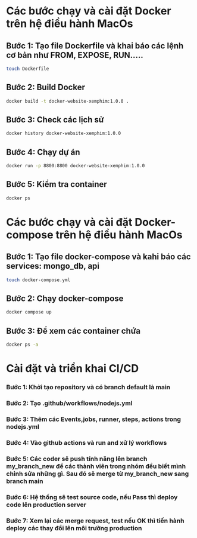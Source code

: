 # Các bước chạy và cài đặt Docker trên hệ điều hành MacOs

## Bước 1: Tạo file Dockerfile và khai báo các lệnh cơ bản như FROM, EXPOSE, RUN.....

```bash
touch Dockerfile
```

## Bước 2: Build Docker

```bash
docker build -t docker-website-xemphim:1.0.0 .
```

## Bước 3: Check các lịch sử

```bash
docker history docker-website-xemphim:1.0.0
```

## Bước 4: Chạy dự án

```bash
docker run -p 8800:8800 docker-website-xemphim:1.0.0
```

## Bước 5: Kiểm tra container

```bash
docker ps
```

# Các bước chạy và cài đặt Docker-compose trên hệ điều hành MacOs

## Bước 1: Tạo file docker-compose và kahi báo các services: mongo_db, api

```bash
touch docker-compose.yml
```

## Bước 2: Chạy docker-compose

```bash
docker compose up
```

## Bước 3: Để xem các container chứa

```bash
docker ps -a
```

# Cài đặt và triển khai CI/CD

### Bước 1: Khởi tạo repository và có branch default là main

### Bước 2: Tạo .github/workflows/nodejs.yml

### Bước 3: Thêm các Events,jobs, runner, steps, actions trong nodejs.yml

### Bước 4: Vào github actions và run and xử lý workflows

### Bước 5: Các coder sẽ push tính năng lên branch my_branch_new để các thành viên trong nhóm đều biết mình chỉnh sửa những gì. Sau đó sẽ merge từ my_branch_new sang branch main

### Bước 6: Hệ thống sẽ test source code, nếu Pass thì deploy code lên production server

### Bước 7: Xem lại các merge request, test nếu OK thì tiến hành deploy các thay đổi lên môi trường production

